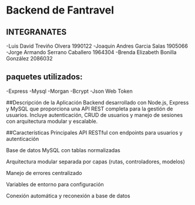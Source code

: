 # Backend de Fantravel

## INTEGRANATES
-Luis David Treviño Olvera 1990122
-Joaquin Andres Garcia Salas 1905066
-Jorge Armando Serrano Caballero 1964304
-Brenda Elizabeth Bonilla González 2086032

## paquetes utilizados:
-Express
-Mysql
-Morgan
-Bcrypt
-Json Web Token


##Descripción de la Aplicación
Backend desarrollado con Node.js, Express y MySQL que proporciona una API REST completa para la gestión de usuarios. Incluye autenticación, CRUD de usuarios y manejo de sesiones con arquitectura modular y escalable.

##Características Principales
API RESTful con endpoints para usuarios y autenticación

Base de datos MySQL con tablas normalizadas

Arquitectura modular separada por capas (rutas, controladores, modelos)

Manejo de errores centralizado

Variables de entorno para configuración

Conexión automática y reconexión a base de datos
